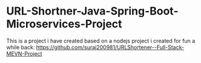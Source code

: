# URL-Shortner-Java-Spring-Boot-Microservices-Project


This is a project i have created based on a nodejs project i created for fun a while back: https://github.com/suraj200981/URLShortener--Full-Stack-MEVN-Project 
